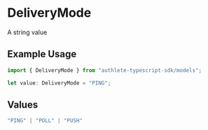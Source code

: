 # DeliveryMode

A string value

## Example Usage

```typescript
import { DeliveryMode } from "authlete-typescript-sdk/models";

let value: DeliveryMode = "PING";
```

## Values

```typescript
"PING" | "POLL" | "PUSH"
```